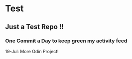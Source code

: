 # Test
## Just a Test Repo !!
### One Commit a Day to keep green my activity feed 

19-Jul: More Odin Project!


